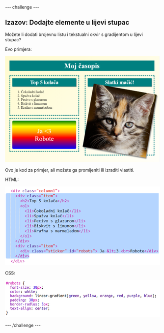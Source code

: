 \--- challenge \---

## Izazov: Dodajte elemente u lijevi stupac

Možete li dodati brojevnu listu i tekstualni okvir s gradijentom u lijevi stupac?

Evo primjera:

![screenshot](images/magazine-challenge1-example.png)

Ovo je kod za primjer, ali možete ga promijeniti ili izraditi vlastiti.

HTML:

![screenshot](images/magazine-challenge1.png)

CSS:

![screenshot](images/magazine-challenge1-style.png)

\--- /challenge \---